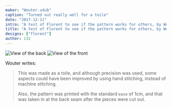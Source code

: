 ```yaml
---
maker: "Wouter.vdub"
caption: "Turned out really well for a toile"
date: "2017-12-11"
intro: "A test of Florent to see if the pattern works for others, by Wouter.vdub"
title: "A test of Florent to see if the pattern works for others, by Wouter.vdub"
designs: ["florent"]
author: 132
---
```


![View of the back ](https://posts.freesewing.org/uploads/florent_by_wouter_high_back_20ec93b7c1.jpg "View of the back ")
![View of the front](https://posts.freesewing.org/uploads/florent_by_wouter_high_front_9f28a1eb39.jpg "View of the front")

Wouter writes:

> This was made as a toile, and although precision was used, some aspects could
> have been improved by using hand stitching, instead of machine stitching.
>
> Also, the pattern was printed with the standard `ease` of 1cm, and that 
> was taken in at the back seam after the pieces were cut out.
